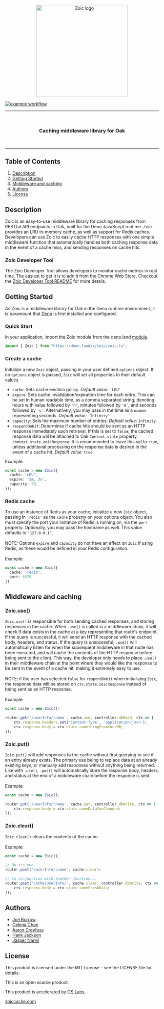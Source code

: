 <p align="center"><img style="display: block;
  margin-left: auto;
  margin-right: auto;" src="https://zoiccache.com/images/zoiclogo.png" width = "300px" alt="Zoic logo">
</p>
 
[![example workflow](https://github.com/oslabs-beta/zoic/actions/workflows/deno.yml/badge.svg)](https://github.com/oslabs-beta/zoic/tree/dev/src/tests)
 
<hr>
  <br>
    <h3 align="center">Caching middleware library for Oak</h3>
  <br>
<hr>
 
## Table of Contents
 
1. [Description](#description)
2. [Getting Started](#get-started)
3. [Middleware and caching](#middleware)
4. [Authors](#authors)
5. [License](#license)
 
## <a name="description"></a>Description
 
Zoic is an easy-to-use middleware library for caching responses from RESTful API endpoints in Oak, built for the Deno JavaScript runtime. Zoic provides an LRU in-memory cache, as well as support for Redis caches. Developers can use Zoic to easily cache HTTP responses with one simple middleware function that automatically handles both caching response data in the event of a cache miss, and sending responses on cache hits.
 
### Zoic Developer Tool
 
The Zoic Developer Tool allows developers to monitor cache metrics in real time. The easiest to get it is to [add it from the Chrome Web Store.](https://chrome.google.com/webstore/detail/zoic-dev-tools/cnoohkfilnjedjeamhmpokfgaadgkgcl)
Checkout the [Zoic Developer Tool README](./zoic_dev_tool/README.md/) for more details.
 
## <a name="get-started"></a>Getting Started
 
As Zoic is a middleware library for Oak in the Deno runtime environment, it is paramount that [Deno](https://deno.land) is first installed and configured.
 
### Quick Start
 
In your application, import the Zoic module from the deno.land [module](https://deno.land/x/zoic/).
 
```typescript
import { Zoic } from "https://deno.land/x/zoic/zoic.ts";
```
 
### Create a cache
 
Initialize a new `Zoic` object, passing in your user defined `options` object. If no `options` object is passed, `Zoic` will set all properties to their default values.
 
- `cache`: Sets cache eviction policy. *Default value:* `'LRU'`
- `expire`: Sets cache invalidation/expiration time for each entry. This can be set in human readable time, as a comma separated string, denoting hours with value followed by `'h'`, minutes followed by `'m'`, and seconds followed by `'s'`. Alternatively, you may pass in the time as a `number` representing seconds. *Default value:* `'Infinity'`
- `capacity`: Sets the maximum number of entries. *Default value:* `Infinity`
- `respondOnHit`: Determines if cache hits should be sent as an HTTP response immediately upon retrieval. If this is set to `false`, the cached response data will be attached to Oak `Context.state` property, `context.state.zoicResponse`. It is recommended to leave this set to `true`, unless additional processing on the response data is desired in the event of a cache hit. *Default value:* `true`
 
 
Example:
 
```typescript
const cache = new Zoic({
  cache: 'LRU',
  expire: '5m, 3s',
  capacity: 50,
});
```
 
### Redis cache
 
To use an instance of Redis as your cache, initialize a new `Zoic` object, passing in `'redis'` as the `cache` property on your options object. You also must specify the port your instance of Redis is running on, via the `port` property. Optionally, you may pass the hostname as well. This value defaults to `'127.0.0.1'`.
<br>
<br>
NOTE: Options `expire` and `capacity` do not have an effect on `Zoic` if using Redis, as these would be defined in your Redis configuration.
<br>
<br>
Example:
```typescript
const cache = new Zoic({
  cache: 'redis',
  port: 6379
})
```
 
 
## <a name="middleware"></a>Middleware and caching
 
### Zoic.use()
`Zoic.use()` is responsible for both sending cached responses, and storing responses in the cache. When `.use()` is called in a middleware chain, it will check if data exists in the cache at a key representing that route's endpoint. If the query is successful, it will send an HTTP response with the cached body, headers, and status. If the query is unsucessful, `.use()` will automatically listen for when the subsequent middleware in that route has been executed, and will cache the contents of the HTTP response before being sent to the client. This way, the developer only needs to place `.use()` in their middleware chain at the point where they would like the response to be sent in the event of a cache hit, making it extremely easy to use.
<br>
<br>
NOTE: if the user has selected `false` for `respondOnHit` when initializing `Zoic`, the response data will be stored on `ctx.state.zoicResponse` instead of being sent as an HTTP response.
<br>
<br>
Example:
 
```typescript
const cache = new Zoic();
 
router.get('/userInfo/:name', cache.use, controller.dbRead, ctx => {
    ctx.response.headers.set('Content-Type', 'application/json');
    ctx.response.body = ctx.state.somethingFromYourDB;
});
```
### Zoic.put()
`Zoic.put()` will add responses to the cache without first querying to see if an entry already exists. The primary use being to replace data at an already existing keys, or manually add responses without anything being returned. Like with `.use()`, `.put()` will automatically store the response body, headers, and status at the end of a middleware chain before the response is sent.
<br>
<br>
Example:
 
```typescript
const cache = new Zoic();
 
router.put('/userInfo/:name', cache.put, controller.dbWrite, ctx => {
    ctx.response.body = ctx.state.someDataYouChanged;
});
```
### Zoic.clear()
`Zoic.clear()` clears the contents of the cache.
<br>
<br>
Example:
 
```typescript
const cache = new Zoic();
 
// On its own..
router.post('/userInfo/:name', cache.clear);
 
// In conjunction with another function...
router.post('/otherUserInfo/', cache.clear, controller.dbWrite, ctx => {
    ctx.response.body = ctx.state.someFreshData;
});
```
## <a name="authors"></a>Authors
 
- [Joe Borrow](https://github.com/jmborrow)
- [Celena Chan](https://github.com/celenachan)
- [Aaron Dreyfuss](https://github.com/AaronDreyfuss)
- [Hank Jackson](https://github.com/hankthetank27)
- [Jasper Narvil](https://github.com/jnarvil3)
 
## <a name="license"></a>License
 
This product is licensed under the MIT License - see the LICENSE file for details.
 
This is an open source product.
 
This product is accelerated by <a href="https://opensourcelabs.io/">OS Labs.</a>

[zoiccache.com](https://zoiccache.com)